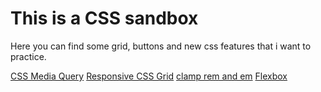 # This is a CSS sandbox

Here you can find some grid, buttons and new css features that i want to practice.

[CSS Media Query](./mediaQuery/styles.css)
[Responsive CSS Grid](./gridCss/styles.css)
[clamp rem and em](./clamp/styles.css)
[Flexbox](./flex/styles.css)
